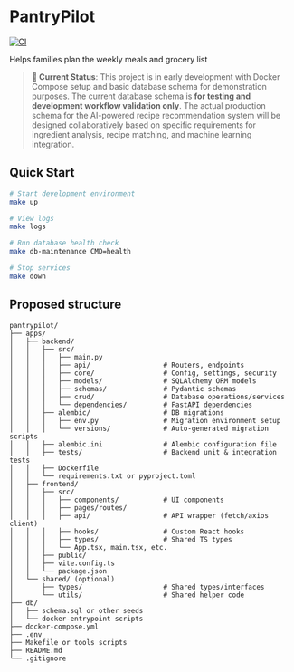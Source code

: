 # PantryPilot

[![CI](https://github.com/bryanostdiek/pantrypilot/actions/workflows/ci.yml/badge.svg)](https://github.com/bryanostdiek/pantrypilot/actions/workflows/ci.yml)

Helps families plan the weekly meals and grocery list

> **🚧 Current Status**: This project is in early development with Docker Compose setup and basic database schema for demonstration purposes. The current database schema is **for testing and development workflow validation only**. The actual production schema for the AI-powered recipe recommendation system will be designed collaboratively based on specific requirements for ingredient analysis, recipe matching, and machine learning integration.

## Quick Start

```bash
# Start development environment
make up

# View logs
make logs

# Run database health check
make db-maintenance CMD=health

# Stop services
make down
```

## Proposed structure

```text
pantrypilot/
├── apps/
│   ├── backend/
│   │   ├── src/
│   │   │   ├── main.py
│   │   │   ├── api/                  # Routers, endpoints
│   │   │   ├── core/                 # Config, settings, security
│   │   │   ├── models/               # SQLAlchemy ORM models
│   │   │   ├── schemas/              # Pydantic schemas
│   │   │   ├── crud/                 # Database operations/services
│   │   │   └── dependencies/         # FastAPI dependencies
│   │   ├── alembic/                  # DB migrations
│   │   │   ├── env.py                # Migration environment setup
│   │   │   └── versions/             # Auto-generated migration scripts
│   │   ├── alembic.ini               # Alembic configuration file
│   │   ├── tests/                    # Backend unit & integration tests
│   │   ├── Dockerfile
│   │   └── requirements.txt or pyproject.toml
│   ├── frontend/
│   │   ├── src/
│   │   │   ├── components/           # UI components
│   │   │   ├── pages/routes/
│   │   │   ├── api/                  # API wrapper (fetch/axios client)
│   │   │   ├── hooks/                # Custom React hooks
│   │   │   ├── types/                # Shared TS types
│   │   │   └── App.tsx, main.tsx, etc.
│   │   ├── public/
│   │   ├── vite.config.ts
│   │   └── package.json
│   └── shared/ (optional)
│       ├── types/                    # Shared types/interfaces
│       └── utils/                    # Shared helper code
├── db/
│   ├── schema.sql or other seeds
│   └── docker-entrypoint scripts
├── docker-compose.yml
├── .env
├── Makefile or tools scripts
├── README.md
└── .gitignore
```
